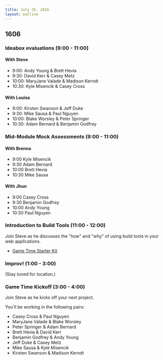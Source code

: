 ```yaml
---
title: July 25, 2016
layout: outline
---
```


## 1606

### Ideabox evaluations (9:00 - 11:00)

#### With Steve

* 9:00: Andy Young & Brett Hevia
* 9:30: David Kerr & Casey Metz
* 10:00: MaryJane Valade & Madison Kerndt
* 10:30: Kyle Misencik & Casey Cross

#### With Louisa

* 9:00: Kirsten Swanson & Jeff Duke
* 9:30: Mike Sausa & Paul Nguyen
* 10:00: Blake Worsley & Peter Springer
* 10:30: Adam Bernard & Benjamin Godfrey

### Mid-Module Mock Assessments (9:00 - 11:00)

#### With Brenna

* 9:00 Kyle Misencik
* 9:30 Adam Bernard
* 10:00 Brett Hevia
* 10:30 Mike Sausa

#### With Jhun

* 9:00 Casey Cross
* 9:30 Benjamin Godfrey
* 10:00 Andy Young
* 10:30 Paul Nguyen

### Introduction to Build Tools (11:00 - 12:00)

Join Steve as he discusses the "how" and "why" of using build tools in your web applications.

- [Game Time Starter Kit](https://github.com/turingschool-examples/game-time-starter-kit)

### Improv! (1:00  - 3:00)

(Stay tuned for location.)

### Game Time Kickoff (3:00  - 4:00)

Join Steve as he kicks off your next project.

You'll be working in the following pairs:

- Casey Cross & Paul Nguyen
- MaryJane Valade & Blake Worsley
- Peter Springer & Adam Bernard
- Brett Hevia & David Kerr
- Benjamin Godfrey & Andy Young
- Jeff Duke & Casey Metz
- Mike Sausa & Kyle Misencik
- Kirsten Swanson & Madison Kerndt
